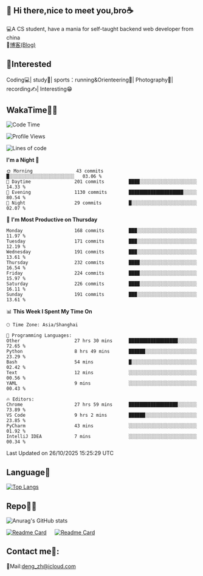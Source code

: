 👋 Hi there,nice to meet you,bro☕
---
💻A CS student, have a mania for self-taught backend web developer from china   
📌[博客(Blog)](https://github.com/HealUP/MyBlog)

 <!-- waka-box start -->
 <!-- waka-box end -->
 
🧲**Interested**
--
Coding💻| study📖| sports：running&Orienteering🏃‍| Photography📸| recording✍️| Interesting😁

WakaTime👨‍💻
---
<!--START_SECTION:waka-->
![Code Time](http://img.shields.io/badge/Code%20Time-3%2C777%20hrs%2039%20mins-blue)

![Profile Views](http://img.shields.io/badge/Profile%20Views-0-blue)

![Lines of code](https://img.shields.io/badge/From%20Hello%20World%20I%27ve%20Written-205.1%20thousand%20lines%20of%20code-blue)

**I'm a Night 🦉** 

```text
🌞 Morning                43 commits          █░░░░░░░░░░░░░░░░░░░░░░░░   03.06 % 
🌆 Daytime                201 commits         ████░░░░░░░░░░░░░░░░░░░░░   14.33 % 
🌃 Evening                1130 commits        ████████████████████░░░░░   80.54 % 
🌙 Night                  29 commits          █░░░░░░░░░░░░░░░░░░░░░░░░   02.07 % 
```
📅 **I'm Most Productive on Thursday** 

```text
Monday                   168 commits         ███░░░░░░░░░░░░░░░░░░░░░░   11.97 % 
Tuesday                  171 commits         ███░░░░░░░░░░░░░░░░░░░░░░   12.19 % 
Wednesday                191 commits         ███░░░░░░░░░░░░░░░░░░░░░░   13.61 % 
Thursday                 232 commits         ████░░░░░░░░░░░░░░░░░░░░░   16.54 % 
Friday                   224 commits         ████░░░░░░░░░░░░░░░░░░░░░   15.97 % 
Saturday                 226 commits         ████░░░░░░░░░░░░░░░░░░░░░   16.11 % 
Sunday                   191 commits         ███░░░░░░░░░░░░░░░░░░░░░░   13.61 % 
```


📊 **This Week I Spent My Time On** 

```text
🕑︎ Time Zone: Asia/Shanghai

💬 Programming Languages: 
Other                    27 hrs 30 mins      ██████████████████░░░░░░░   72.65 % 
Python                   8 hrs 49 mins       ██████░░░░░░░░░░░░░░░░░░░   23.29 % 
Bash                     54 mins             █░░░░░░░░░░░░░░░░░░░░░░░░   02.42 % 
Text                     12 mins             ░░░░░░░░░░░░░░░░░░░░░░░░░   00.56 % 
YAML                     9 mins              ░░░░░░░░░░░░░░░░░░░░░░░░░   00.43 % 

🔥 Editors: 
Chrome                   27 hrs 59 mins      ██████████████████░░░░░░░   73.89 % 
VS Code                  9 hrs 2 mins        ██████░░░░░░░░░░░░░░░░░░░   23.85 % 
PyCharm                  43 mins             ░░░░░░░░░░░░░░░░░░░░░░░░░   01.92 % 
IntelliJ IDEA            7 mins              ░░░░░░░░░░░░░░░░░░░░░░░░░   00.34 % 
```


 Last Updated on 26/10/2025 15:25:29 UTC
<!--END_SECTION:waka-->

Language🚀
---
[![Top Langs](https://github-readme-stats.vercel.app/api/top-langs/?username=HealUP&layout=compact&hide_border=true)](https://github.com/HealUP)

Repo🧑‍💻
---
![Anurag's GitHub stats](https://github-readme-stats.vercel.app/api?username=HealUP&count_private=true&show_icons=true&theme=gruvbox&hide_border=true) 

[![Readme Card](https://github-readme-stats.vercel.app/api/pin/?username=HealUP&repo=InternetEy&theme=transparent)](https://github.com/HealUP/InternetEy) &emsp;
[![Readme Card](https://github-readme-stats.vercel.app/api/pin/?username=HealUP&repo=CampusExperience&theme=transparent)](https://github.com/HealUP/CampusExperience)


Contact me📱:
---
📮Mail:deng_zh@icloud.com  

